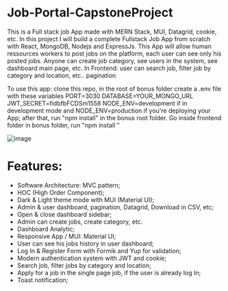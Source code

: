 # Job-Portal-CapstoneProject
This is a Full stack job App made with MERN Stack, MUI, Datagrid, cookie, etc. In this project I will  build a complete Fullstack Job App from scratch with React, MongoDB, Nodejs and ExpressJs.
This App will allow human ressources workers to post  jobs on the platform, each user can see only his posted jobs. Anyone can create job category, see users in the system, see dashboard main page, etc.
In Frontend: user can search job, filter job by category and location, etc.. pagination

To use this app: clone this repo, in the root of bonus folder create a .env file with these variables PORT=3030 DATABASE=YOUR_MONGO_URL JWT_SECRET=fidbfbFCDSm1558 NODE_ENV=development if in development mode and NODE_ENV=production if you're deploying your App; after that, run "npm install" in the bonus root folder. Go inside frontend folder in bonus folder, run "npm install "

![image](https://github.com/nandiniovhal/Job-Portal-CapstoneProject/assets/121006918/5af1a0be-cd9a-4e19-859b-c67aec34dbea)

# Features:
- Software Architecture: MVC pattern;
- HOC (High Order Component);
- Dark & Light theme mode with MUI (Material UI);
- Admin & user dashboard, pagination, Datagrid, Download in CSV, etc;
- Open & close dashboard sidebar;
- Admin can create jobs, create category, etc.
- Dashboard Analytic;
- Responsive App / MUI: Material UI;
- User can see his jobs history in user dashboard;
- Log In & Register Form with Formik and Yup for validation;
- Modern authentication system with JWT and cookie;
- Search job, filter jobs by category and location;
- Apply for a job in the single page job, if the user is already log In;
- Toast notification;
